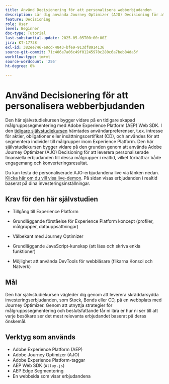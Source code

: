 ```yaml
---
title: Använd Decisionering för att personalisera webberbjudanden
description: Lär dig använda Journey Optimizer (AJO) Decisioning för att leverera personaliserade erbjudanden på en webbsida genom att utnyttja målgruppssegmentering som är inbyggd i Experience Platform (AEP).
feature: Decisioning
role: User
level: Beginner
doc-type: Tutorial
last-substantial-update: 2025-05-05T00:00:00Z
jira: KT-17728
exl-id: 382ee746-e8cd-4843-bfe9-913df8914136
source-git-commit: 71c406e7a06c49f01245970c280c6a7beb84da5f
workflow-type: tm+mt
source-wordcount: '256'
ht-degree: 0%

---
```


# Använd Decisionering för att personalisera webberbjudanden

Den här självstudiekursen bygger vidare på en tidigare skapad målgruppssegmentering med Adobe Experience Platform (AEP) Web SDK. I den [tidigare självstudiekursen](https://experienceleague.adobe.com/en/docs/journey-optimizer-learn/create-audiences-using-web-sdk/introduction) hämtades användarpreferenser, t.ex. intresse för aktier, obligationer eller insättningscertifikat (CD), och användes för att segmentera individer till målgrupper inom Experience Platform. Den här självstudiekursen bygger vidare på den grunden genom att använda Adobe Journey Optimizer (AJO) Decisioning för att leverera personaliserade finansiella erbjudanden till dessa målgrupper i realtid, vilket förbättrar både engagemang och konverteringsresultat.

Du kan testa de personaliserade AJO-erbjudandena live via länken nedan.
[Klicka här om du vill visa live-demon](https://gbedekar489.github.io/finwise/welcome.html). På sidan visas erbjudanden i realtid baserat på dina investeringsinställningar.

## Krav för den här självstudien

* Tillgång till Experience Platform

* Grundläggande förståelse för Experience Platform koncept (profiler, målgrupper, datauppsättningar)

* Välbekant med Journey Optimizer

* Grundläggande JavaScript-kunskap (att läsa och skriva enkla funktioner)

* Möjlighet att använda DevTools för webbläsare (flikarna Konsol och Nätverk)


## Mål

Den här självstudiekursen vägleder dig genom att leverera skräddarsydda investeringserbjudanden, som Stock, Bonds eller CD, på en webbplats med Journey Optimizer. Genom att utnyttja strategier för målgruppssegmentering och beslutsfattande får ni lära er hur ni ser till att varje besökare ser det mest relevanta erbjudandet baserat på deras önskemål.

## Verktyg som används

* Adobe Experience Platform (AEP)
* Adobe Journey Optimizer (AJO)
* Adobe Experience Platform-taggar
* AEP Web SDK (`Alloy.js`)
* AEP Edge Segmentering
* En webbsida som visar erbjudandena
